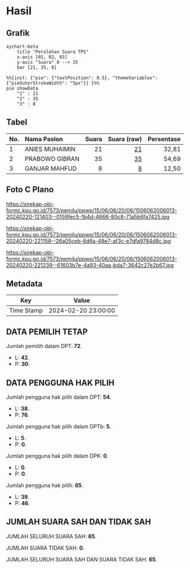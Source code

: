 # Hasil

## Grafik

```mermaid
xychart-beta
    title "Perolehan Suara TPS"
    x-axis [01, 02, 03]
    y-axis "Suara" 0 --> 35
    bar [21, 35, 8]
```

```mermaid
%%{init: {"pie": {"textPosition": 0.5}, "themeVariables": {"pieOuterStrokeWidth": "5px"}} }%%
pie showData
    "1" : 21
    "2" : 35
    "3" : 8
```

## Tabel

| No. | Nama Paslon    | Suara | Suara (raw) | Persentase |
|:--- |:-------------- | -----:| -----------:| ----------:|
| 1   | ANIES MUHAIMIN | 21    | [21][p-1]   | 32,81      |
| 2   | PRABOWO GIBRAN | 35    | [35][p-2]   | 54,69      |
| 3   | GANJAR MAHFUD  | 8     | [8][p-3]    | 12,50      |


[p-1]: https://github.com/gigit-pemilu/pemilu-2024-15-jambi/blob/main/pilpres/hitung-suara/sub/15-jambi/sub/06-tanjung-jabung-barat/sub/06-tebing-tinggi/sub/2006-teluk-pengkah/sub/013-tps/sub/paslon-1.txt
[p-2]: https://github.com/gigit-pemilu/pemilu-2024-15-jambi/blob/main/pilpres/hitung-suara/sub/15-jambi/sub/06-tanjung-jabung-barat/sub/06-tebing-tinggi/sub/2006-teluk-pengkah/sub/013-tps/sub/paslon-2.txt
[p-3]: https://github.com/gigit-pemilu/pemilu-2024-15-jambi/blob/main/pilpres/hitung-suara/sub/15-jambi/sub/06-tanjung-jabung-barat/sub/06-tebing-tinggi/sub/2006-teluk-pengkah/sub/013-tps/sub/paslon-3.txt

## Foto C Plano

https://sirekap-obj-formc.kpu.go.id/7573/pemilu/ppwp/15/06/06/20/06/1506062006013-20240220-121403--0159fec5-1b4d-4666-80c8-71a5b6fa7425.jpg

https://sirekap-obj-formc.kpu.go.id/7573/pemilu/ppwp/15/06/06/20/06/1506062006013-20240220-221158--26a05ceb-6d6a-48e7-af3c-e7dfa9784d8c.jpg

https://sirekap-obj-formc.kpu.go.id/7573/pemilu/ppwp/15/06/06/20/06/1506062006013-20240220-221239--61603b7e-4a93-40aa-bda7-3642c27e2b67.jpg


## Metadata

| Key        | Value               |
| ---------- | ------------------- |
| Time Stamp | 2024-02-20 23:00:00 |


## DATA PEMILIH TETAP

Jumlah pemilih dalam DPT: **72**.
 * L: **42**.
 * P: **30**.

## DATA PENGGUNA HAK PILIH

Jumlah pengguna hak pilih dalam DPT: **54**.
 * L: **38**.
 * P: **76**.

Jumlah pengguna hak pilih dalam DPTb: **5**.
 * L: **5**.
 * P: **0**.

Jumlah pengguna hak pilih dalam DPK: **0**.
 * L: **0**.
 * P: **0**.

Jumlah pengguna hak pilih: **65**.
 * L: **39**.
 * P: **46**.

## JUMLAH SUARA SAH DAN TIDAK SAH

JUMLAH SELURUH SUARA SAH: **65**.

JUMLAH SUARA TIDAK SAH: **0**.

JUMLAH SELURUH SUARA SAH DAN SUARA TIDAK SAH: **65**.


